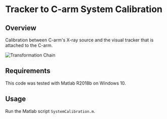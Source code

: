 # Tracker to C-arm System Calibration

## Overview
Calibration between C-arm's X-ray source and the visual tracker that is attached to the C-arm. 

![Transformation Chain](https://raw.githubusercontent.com/stytim/Tracker-to-C-arm-System-Calibration/master/Readme_Images/transformation.jpg)

## Requirements
This code was tested with Matlab R2018b on Windows 10. 

## Usage

Run the Matlab script `SystemCalibration.m`.

